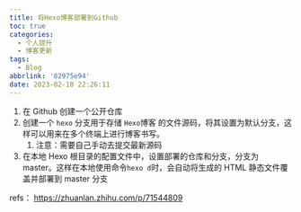 ```yaml
---
title: 将Hexo博客部署到Github
toc: true
categories:
  - 个人提升
  - 博客更新
tags:
  - Blog
abbrlink: '82975e94'
date: 2023-02-18 22:26:11
---
```


1. 在 Github 创建一个公开仓库
2. 创建一个 `hexo` 分支用于存储 `Hexo`博客 的文件源码，将其设置为默认分支，这样可以用来在多个终端上进行博客书写。
   1. 注意：需要自己手动去提交最新源码
3. 在本地 Hexo 根目录的配置文件中，设置部署的仓库和分支，分支为 master。这样在本地使用命令`hexo d`时，会自动将生成的 HTML 静态文件覆盖并部署到 master 分支

refs：
https://zhuanlan.zhihu.com/p/71544809